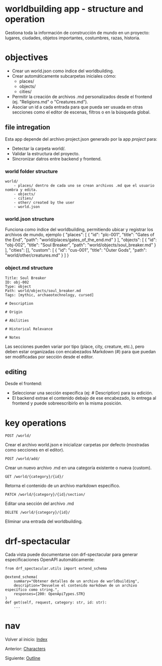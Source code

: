 # worldbuilding app - structure and operation

Gestiona toda la información de construcción de mundo en un proyecto: lugares, ciudades, objetos importantes, costumbres, razas, historia.

# objectives
- Crear un world.json como índice del worldbuilding.
- Crear automáticamente subcarpetas iniciales cómo:
	- places/
	- objects/
	- cities/
- Permitir la creación de archivos .md personalizados desde el frontend (ej. "Religions.md" o "Creatures.md").
- Asociar un id a cada entrada para que pueda ser usuada en otras secciones como el editor de escenas, filtros o en la búsqueda global.

## file intregation
Esta app depende del archivo project.json generado por la app *project* para:
- Detectar la carpeta world/.
- Validar la estructura del proyecto.
- Sincronizar datros entre backend y frontend.

### world folder structure
	world/ 
		- places/ dentro de cada uno se crean archivos .md que el usuario nombra y edita.
		- objects/
		- cities/
		- other/ created by the user
		- world.json

### world.json structure
Funciona como índice del worldbuilding, permitiendo ubicar y registrar los archivos de mundo, ejemplo
	{
	"places": [
		{
		"id": "plc-001",
		"title": "Gates of the End",
		"path": "world/places/gates_of_the_end.md"
		}
	],
	"objects": [
		{
		"id": "obj-002",
		"title": "Soul Breaker",
		"path": "world/objects/soul_breaker.md"
		}
	],
	"cities": [],
	"custom": [
		{
		"id": "cus-001",
		"title": "Outer Gods",
		"path": "world/other/creatures.md"
		}
	]
	}

### object.md structure

	Title: Soul Breaker
	ID: obj-002
	Type: object
	Path: world/objects/soul_breaker.md
	Tags: [mythic, archaeotechnology, cursed]

	# Description

	# Origin

	# Abilities

	# Historical Relevance

	# Notes

Las secciones pueden variar por tipo (place, city, creature, etc.), pero deben estar organizadas con encabezados Markdown (#) para que puedan ser modificadas por sección desde el editor.

## editing
Desde el frontend:
- Seleccionar una sección específica (ej: # Description) para su edición.
- El backend extrae el contenido debajo de ese encabezado, lo entrega al frontend y puede sobreescribirlo en la misma posición.

# key operations

	POST /world/ 
Crear el archivo world.json e inicializar carpetas por defecto (mostradas como secciones en el editor).

	POST /world/add/
Crear un nuevo archivo .md en una categoría existente o nueva (custom).

	GET /world/{category}/{id}/
Retorna el contenido de un archivo markdown específico.

	PATCH /world/{category}/{id}/section/ 
Editar una sección del archivo .md

	DELETE /world/{category}/{id}/ 
Eliminar una entrada del worldbuilding.

# drf-spectacular
Cada vista puede documentarse con drf-spectacular para generar especificaciones OpenAPI automáticamente:

	from drf_spectacular.utils import extend_schema

	@extend_schema(
		summary="Obtener detalles de un archivo de worldbuilding",
		description="Devuelve el contenido markdown de un archivo específico como string.",
		responses={200: OpenApiTypes.STR}
	)
	def get(self, request, category: str, id: str):
		...


# nav
Volver al inicio:
[Index](index.md)

Anterior:
[Characters](characters.md)

Siguiente:
[Outline](outline.md)